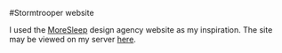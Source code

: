 #Stormtrooper website

I used the [MoreSleep](http://www.moresleep.net/) design agency website as my inspiration. The site may be viewed on my server [here](http://24.11.169.66/projects/stormtrooper/index.html).

